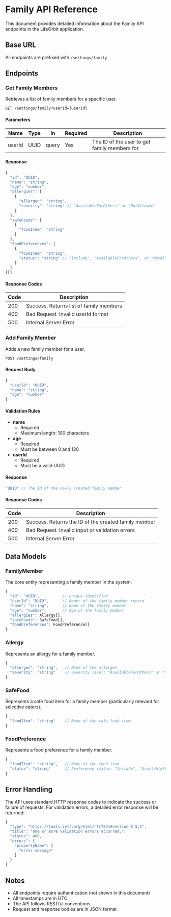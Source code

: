 # Family API Reference

This document provides detailed information about the Family API endpoints in the LifeOrbit application.

## Base URL

All endpoints are prefixed with `/settings/family`

## Endpoints

### Get Family Members

Retrieves a list of family members for a specific user.

```http
GET /settings/family?userId={userId}
```

#### Parameters

| Name    | Type   | In    | Required | Description                                |
|---------|--------|-------|----------|--------------------------------------------|
| userId  | UUID   | query | Yes      | The ID of the user to get family members for |

#### Response

```typescript
{
  "id": "UUID",
  "name": "string",
  "age": "number",
  "allergies": [
    {
      "allergen": "string",
      "severity": "string" // "AvailableForOthers" or "NotAllowed"
    }
  ],
  "safeFoods": [
    {
      "foodItem": "string"
    }
  ],
  "foodPreferences": [
    {
      "foodItem": "string",
      "status": "string" // "Include", "AvailableForOthers", or "NotAllowed"
    }
  ]
}[]
```

#### Response Codes

| Code | Description                                           |
|------|-------------------------------------------------------|
| 200  | Success. Returns list of family members                |
| 400  | Bad Request. Invalid userId format                     |
| 500  | Internal Server Error                                  |

### Add Family Member

Adds a new family member for a user.

```http
POST /settings/family
```

#### Request Body

```typescript
{
  "userId": "UUID",
  "name": "string",
  "age": "number"
}
```

#### Validation Rules

- **name**
  - Required
  - Maximum length: 100 characters
- **age**
  - Required
  - Must be between 0 and 120
- **userId**
  - Required
  - Must be a valid UUID

#### Response

```typescript
"UUID" // The ID of the newly created family member
```

#### Response Codes

| Code | Description                                           |
|------|-------------------------------------------------------|
| 200  | Success. Returns the ID of the created family member   |
| 400  | Bad Request. Invalid input or validation errors        |
| 500  | Internal Server Error                                  |

## Data Models

### FamilyMember

The core entity representing a family member in the system.

```typescript
{
  "id": "UUID",          // Unique identifier
  "userId": "UUID",      // Owner of the family member record
  "name": "string",      // Name of the family member
  "age": "number",       // Age of the family member
  "allergies": Allergy[],
  "safeFoods": SafeFood[],
  "foodPreferences": FoodPreference[]
}
```

### Allergy

Represents an allergy for a family member.

```typescript
{
  "allergen": "string",   // Name of the allergen
  "severity": "string"    // Severity level: "AvailableForOthers" or "NotAllowed"
}
```

### SafeFood

Represents a safe food item for a family member (particularly relevant for selective eaters).

```typescript
{
  "foodItem": "string"    // Name of the safe food item
}
```

### FoodPreference

Represents a food preference for a family member.

```typescript
{
  "foodItem": "string",   // Name of the food item
  "status": "string"      // Preference status: "Include", "AvailableForOthers", or "NotAllowed"
}
```

## Error Handling

The API uses standard HTTP response codes to indicate the success or failure of requests. For validation errors, a detailed error response will be returned:

```typescript
{
  "type": "https://tools.ietf.org/html/rfc7231#section-6.5.1",
  "title": "One or more validation errors occurred.",
  "status": 400,
  "errors": {
    "propertyName": [
      "error message"
    ]
  }
}
```

## Notes

- All endpoints require authentication (not shown in this document)
- All timestamps are in UTC
- The API follows RESTful conventions
- Request and response bodies are in JSON format 